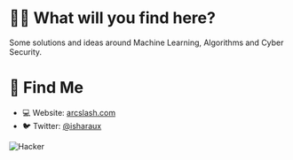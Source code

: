 # 👨‍💻 What will you find here?

Some solutions and ideas around Machine Learning, Algorithms and Cyber Security.

# 🧐 Find Me
* 💻 Website: [arcslash.com](https://arcslash.com)
* 🐦 Twitter: [@isharaux](https://twitter.com/isharaux)


![Hacker](https://i.giphy.com/media/YQitE4YNQNahy/giphy.webp)



